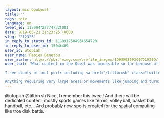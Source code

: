 ```yaml
---
layout: micropubpost
title: ''
tags: note
language: en
tweet_id: 1130947227747328001
date: 2019-05-21 21:23:25 +0000
slug: '212325'
in_reply_to_status_id: 1130917504954654720
in_reply_to_user_id: 15046469
user_id: utopiah
user_name: Fabien Benetou
user_avatar: https://pbs.twimg.com/profile_images/1099082892087619586/taAydS8U.png
user_text: 'What content on the Quest was impossible so far because of wires?

I see plenty of cool ports including <a href="/tiltbrush" class="twitter-atreply pretty-link js-nav" dir="ltr" data-mentioned-user-id="2946570168"><s>@</s><b>tiltbrush</b></a> but arguably none so far required to be wireless.

Anything requiring very large areas or movements like jumping and turning a lot that benefit from being wireless?'
---
```

@utopiah @tiltbrush Nice, I remember this tweet! And there will be dedicated content, mostly sports games like tennis, volley ball, basket ball, handball, etc... And probably new sports created for the spatial computing like tron disk battle.
